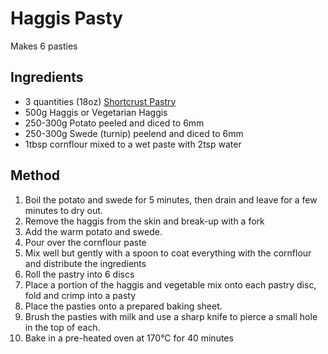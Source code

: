 # Haggis Pasty

Makes 6 pasties

## Ingredients

- 3 quantities (18oz) [Shortcrust Pastry](../Basics/Shortcrust%20Pastry.md)
- 500g Haggis or Vegetarian Haggis
- 250-300g Potato peeled and diced to 6mm 
- 250-300g Swede (turnip) peelend and diced to 6mm
- 1tbsp cornflour mixed to a wet paste with 2tsp water

## Method

1. Boil the potato and swede for 5 minutes, then drain and leave for a few minutes to dry out.
2. Remove the haggis from the skin and break-up with a fork
3. Add the warm potato and swede.
4. Pour over the cornflour paste
5. Mix well but gently with a spoon to coat everything with the cornflour and distribute the ingredients
6. Roll the pastry into 6 discs
7. Place a portion of the haggis and vegetable mix onto each pastry disc, fold and crimp into a pasty
8. Place the pasties onto a prepared baking sheet.
9. Brush the pasties with milk and use a sharp knife to pierce a small hole in the top of each.
10. Bake in a pre-heated oven at 170°C for 40 minutes
